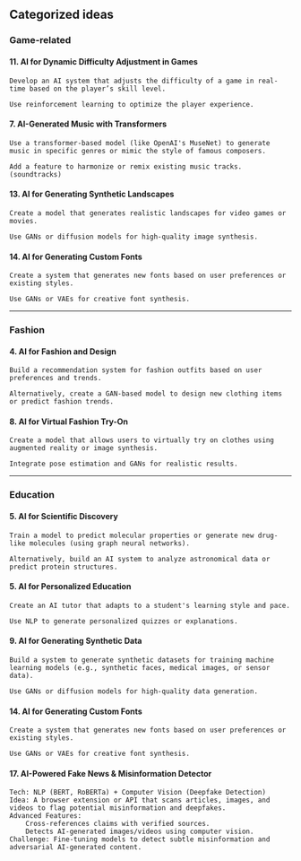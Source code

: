 ## Categorized ideas

### Game-related

#### **11. AI for Dynamic Difficulty Adjustment in Games**

    Develop an AI system that adjusts the difficulty of a game in real-time based on the player’s skill level.

    Use reinforcement learning to optimize the player experience.

#### **7. AI-Generated Music with Transformers**

    Use a transformer-based model (like OpenAI's MuseNet) to generate music in specific genres or mimic the style of famous composers.

    Add a feature to harmonize or remix existing music tracks. (soundtracks)

#### **13. AI for Generating Synthetic Landscapes**

    Create a model that generates realistic landscapes for video games or movies.

    Use GANs or diffusion models for high-quality image synthesis.

#### **14. AI for Generating Custom Fonts**

    Create a system that generates new fonts based on user preferences or existing styles.

    Use GANs or VAEs for creative font synthesis.

---

### Fashion

#### **4. AI for Fashion and Design**

    Build a recommendation system for fashion outfits based on user preferences and trends.

    Alternatively, create a GAN-based model to design new clothing items or predict fashion trends.

#### **8. AI for Virtual Fashion Try-On**

    Create a model that allows users to virtually try on clothes using augmented reality or image synthesis.

    Integrate pose estimation and GANs for realistic results.
   
---

### Education

#### **5. AI for Scientific Discovery**

    Train a model to predict molecular properties or generate new drug-like molecules (using graph neural networks).

    Alternatively, build an AI system to analyze astronomical data or predict protein structures.

#### **5.  AI for Personalized Education**

    Create an AI tutor that adapts to a student's learning style and pace.

    Use NLP to generate personalized quizzes or explanations.

#### **9. AI for Generating Synthetic Data**

    Build a system to generate synthetic datasets for training machine learning models (e.g., synthetic faces, medical images, or sensor data).

    Use GANs or diffusion models for high-quality data generation.

#### **14. AI for Generating Custom Fonts**

    Create a system that generates new fonts based on user preferences or existing styles.

    Use GANs or VAEs for creative font synthesis.

#### **17. AI-Powered Fake News & Misinformation Detector**

    Tech: NLP (BERT, RoBERTa) + Computer Vision (Deepfake Detection)
    Idea: A browser extension or API that scans articles, images, and videos to flag potential misinformation and deepfakes.
    Advanced Features:
        Cross-references claims with verified sources.
        Detects AI-generated images/videos using computer vision.
    Challenge: Fine-tuning models to detect subtle misinformation and adversarial AI-generated content.

